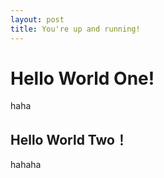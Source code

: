 ```yaml
---
layout: post
title: You're up and running!
---
```


# Hello World One!

haha

## Hello World Two！

hahaha
